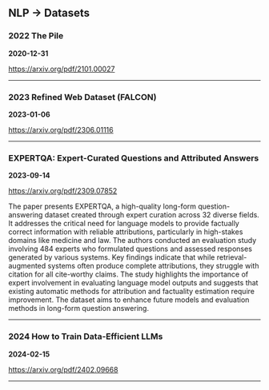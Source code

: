 ## NLP -> Datasets



### 2022 The Pile

**2020-12-31**

https://arxiv.org/pdf/2101.00027

---

### 2023 Refined Web Dataset (FALCON)

**2023-01-06**

https://arxiv.org/pdf/2306.01116

---

### EXPERTQA: Expert-Curated Questions and Attributed Answers

**2023-09-14**

https://arxiv.org/pdf/2309.07852

The paper presents EXPERTQA, a high-quality long-form question-answering dataset created through expert curation across 32 diverse fields. It addresses the critical need for language models to provide factually correct information with reliable attributions, particularly in high-stakes domains like medicine and law. The authors conducted an evaluation study involving 484 experts who formulated questions and assessed responses generated by various systems. Key findings indicate that while retrieval-augmented systems often produce complete attributions, they struggle with citation for all cite-worthy claims. The study highlights the importance of expert involvement in evaluating language model outputs and suggests that existing automatic methods for attribution and factuality estimation require improvement. The dataset aims to enhance future models and evaluation methods in long-form question answering.

---

### 2024 How to Train Data-Efficient LLMs

**2024-02-15**

https://arxiv.org/pdf/2402.09668

---